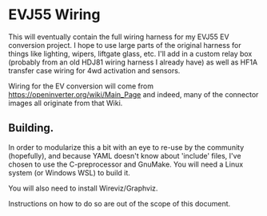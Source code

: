 # EVJ55 Wiring

This will eventually contain the full wiring harness for my EVJ55 EV conversion project.  I hope to use large parts of the original harness for things like lighting, wipers, liftgate glass, etc.  I'll add in a custom relay box (probably from an old HDJ81 wiring harness I already have) as well as HF1A transfer case wiring for 4wd activation and sensors.

Wiring for the EV conversion will come from https://openinverter.org/wiki/Main_Page and indeed, many of the connector images all originate from that Wiki.

## Building.

In order to modularize this a bit with an eye to re-use by the community (hopefully),  and because YAML doesn't know about 'include' files, I've chosen to use the C-preprocessor and GnuMake. You will need a Linux system (or Windows WSL) to build it.  

You will also need to install Wireviz/Graphviz.

Instructions on how to do so are out of the scope of this document.
